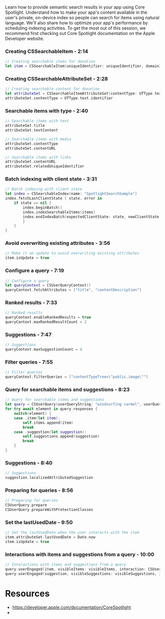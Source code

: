 Learn how to provide semantic search results in your app using Core Spotlight. Understand how to make your app's content available in the user's private, on-device index so people can search for items using natural language. We'll also share how to optimize your app's performance by scheduling indexing activities. To get the most out of this session, we recommend first checking out Core Spotlight documentation on the Apple Developer website.

### Creating CSSearchableItem - 2:14
```swift
// Creating searchable items for donation
let item = CSSearchableItem(uniqueIdentifier: uniqueIdentifier, domainIdentifier: domainIdentifier, attributeSet: attributeSet)
```

### Creating CSSearchableAttributeSet - 2:28
```swift
// Creating searchable content for donation
let attributeSet = CSSearchableItemAttributeSet(contentType: UTType.text)
attributeSet.contentType = UTType.text.identifier
```

### Searchable items with type - 2:40
```swift
// Searchable items with text
attributeSet.title
attributeSet.textContent

// Searchable items with media
attributeSet.contentType
attributeSet.contentURL

// Searchable items with links
attributeSet.contentURL
attributeSet.relatedUniqueIdentifier
```

### Batch indexing with client state - 3:31
```swift
// Batch indexing with client state
let index = CSSearchableIndex(name: "SpotlightSearchSample")
index.fetchLastClientState { state, error in
    if state == nil {
        index.beginBatch()
        index.indexSearchableItems(items)
        index.endIndexBatch(expectedClientState: state, newClientState: newState) { error in
        }
    }
}
```

### Avoid overwriting existing attributes - 3:56
```swift
// Make it an update to avoid overwriting existing attributes
item.isUpdate = true
```

### Configure a query - 7:19
```swift
// Configure a query
let queryContext = CSUserQueryContext()
queryContext.fetchAttributes = ["title", "contentDescription"]
```

### Ranked results - 7:33
```swift
// Ranked results
queryContext.enableRankedResults = true
queryContext.maxRankedResultCount = 2
```

### Suggestions - 7:47
```swift
// Suggestions
queryContext.maxSuggestionCount = 4
```

### Filter queries - 7:55
```swift
// Filter queries
queryContext.filterQueries = ["contentTypeTree=\"public.image\""]
```

### Query for searchable items and suggestions - 8:23
```swift
// Query for searchable items and suggestions
let query = CSUserQuery(userQueryString: "windsurfing carmel", userQueryContext: queryContext)
for try await element in query.responses {
    switch(element) {
    case .item(let item):
        self.items.append(item)
        break
    case .suggestion(let suggestion):
        self.suggestions.append(suggestion)
        break
    }
}
```

### Suggestions - 8:40
```swift
// Suggestions
suggestion.localizedAttributedSuggestion
```

### Preparing for queries - 8:56
```swift
// Preparing for queries
CSUserQuery.prepare
CSUserQuery.prepareWithProtectionClasses
```

### Set the lastUsedDate - 9:50
```swift
// Set the lastUsedDate when the user interacts with the item
item.attributeSet.lastUsedDate = Date.now
item.isUpdate = true
```

### Interactions with items and suggestions from a query - 10:00
```swift
// Interactions with items and suggestions from a query
query.userEngaged(item, visibleItems: visibleItems, interaction: CSUserQuery.UserInteractionKind.select)
query.userEngaged(suggestion, visibleSuggestions: visibleSuggestions, interaction: CSUserQuery.UserInteractionKind.select)
```

# Resources
* https://developer.apple.com/documentation/CoreSpotlight
* 